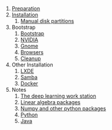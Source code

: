 1. [Preparation](0100-prepare.md)
2. [Installation](0200-install.md)
    1. [Manual disk partitions](0201-partitions.md)
3. Bootstrap
    1. [Bootstrap](0301-bootstrap.md)
    2. [NVIDIA](0302-nvidia.md)
    3. [Gnome](0303-gnome.md)
    7. [Browsers](0304-browsers.md)
    8. [Cleanup](0305-cleanup.md)
6. Other Installation
    1. [LXDE](0601-lxde.md)
    2. [Samba](0602-samba.md)
    3. [Docker](0603-docker.md)
10. Notes
    1. [The deep learning work station](1001-hardware.md)
    2. [Linear algebra packages](1002-blas-lapack.md)
    3. [Numpy and other python packages](1003-numpy.md)
    5. [Python](1005-python.md)
    6. [Java](1006-java.md)
